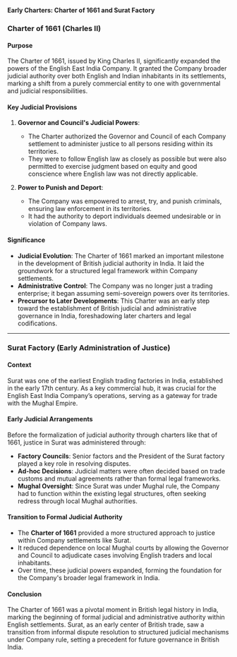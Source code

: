 **Early Charters: Charter of 1661 and Surat Factory**

### **Charter of 1661 (Charles II)**

#### **Purpose**

The Charter of 1661, issued by King Charles II, significantly expanded the powers of the English East India Company. It granted the Company broader judicial authority over both English and Indian inhabitants in its settlements, marking a shift from a purely commercial entity to one with governmental and judicial responsibilities.

#### **Key Judicial Provisions**

1. **Governor and Council's Judicial Powers**:
    
    - The Charter authorized the Governor and Council of each Company settlement to administer justice to all persons residing within its territories.
    - They were to follow English law as closely as possible but were also permitted to exercise judgment based on equity and good conscience where English law was not directly applicable.
2. **Power to Punish and Deport**:
    
    - The Company was empowered to arrest, try, and punish criminals, ensuring law enforcement in its territories.
    - It had the authority to deport individuals deemed undesirable or in violation of Company laws.

#### **Significance**

- **Judicial Evolution**: The Charter of 1661 marked an important milestone in the development of British judicial authority in India. It laid the groundwork for a structured legal framework within Company settlements.
- **Administrative Control**: The Company was no longer just a trading enterprise; it began assuming semi-sovereign powers over its territories.
- **Precursor to Later Developments**: This Charter was an early step toward the establishment of British judicial and administrative governance in India, foreshadowing later charters and legal codifications.

---

### **Surat Factory (Early Administration of Justice)**

#### **Context**

Surat was one of the earliest English trading factories in India, established in the early 17th century. As a key commercial hub, it was crucial for the English East India Company’s operations, serving as a gateway for trade with the Mughal Empire.

#### **Early Judicial Arrangements**

Before the formalization of judicial authority through charters like that of 1661, justice in Surat was administered through:

- **Factory Councils**: Senior factors and the President of the Surat factory played a key role in resolving disputes.
- **Ad-hoc Decisions**: Judicial matters were often decided based on trade customs and mutual agreements rather than formal legal frameworks.
- **Mughal Oversight**: Since Surat was under Mughal rule, the Company had to function within the existing legal structures, often seeking redress through local Mughal authorities.

#### **Transition to Formal Judicial Authority**

- The **Charter of 1661** provided a more structured approach to justice within Company settlements like Surat.
- It reduced dependence on local Mughal courts by allowing the Governor and Council to adjudicate cases involving English traders and local inhabitants.
- Over time, these judicial powers expanded, forming the foundation for the Company's broader legal framework in India.

#### **Conclusion**

The Charter of 1661 was a pivotal moment in British legal history in India, marking the beginning of formal judicial and administrative authority within English settlements. Surat, as an early center of British trade, saw a transition from informal dispute resolution to structured judicial mechanisms under Company rule, setting a precedent for future governance in British India.